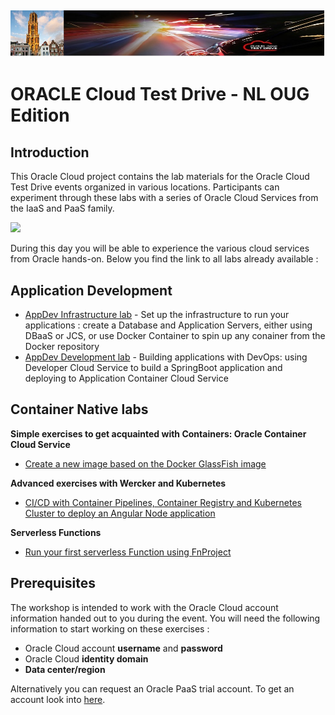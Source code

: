 ![](common/images/customer.logo2.png)
---
# ORACLE Cloud Test Drive - NL OUG Edition #

## Introduction ##

This Oracle Cloud project contains the lab materials for the Oracle Cloud Test Drive events organized in various locations.  Participants can experiment through these labs with a series of Oracle Cloud Services from the IaaS and PaaS family.  

![](common/images/Introslide.PNG)

During this day you will be able to experience the various cloud services from Oracle hands-on.  Below you find the link to all labs already available : 


## Application Development ##
+ [AppDev Infrastructure lab](AppDev/AppDevInfra.md) - Set up the infrastructure to run your applications : create a Database and Application Servers, either using DBaaS or JCS, or use Docker Container to spin up any conainer from the Docker repository
+ [AppDev Development lab](AppDev/Develop.md) - Building applications with DevOps: using Developer Cloud Service to build a SpringBoot application and deploying to Application Container Cloud Service


## Container Native labs ##
**Simple exercises to get acquainted with Containers: Oracle Container Cloud Service**
+ [Create a new image based on the Docker GlassFish image](AppDev/container/glassfish_import.md)

**Advanced exercises with Wercker and Kubernetes**
+ [CI/CD with Container Pipelines, Container Registry and Kubernetes Cluster to deploy an Angular Node application](AppDev/K8S/sample.app.OKE1.md)

**Serverless Functions**
+ [Run your first serverless Function using FnProject](AppDev/functions/readme.md)


## Prerequisites ##

The workshop is intended to work with the Oracle Cloud account information handed out to you during the event.  You will need the following information to start working on these exercises :

+ Oracle Cloud account **username** and **password**
+ Oracle Cloud **identity domain**
+ **Data center/region**

Alternatively you can request an Oracle PaaS trial account. To get an account look into [here](common/request.for.trial.md).

